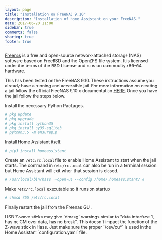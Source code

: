```yaml
---
layout: page
title: "Installation on FreeNAS 9.10"
description: "Installation of Home Assistant on your FreeNAS."
date: 2017-06-20 11:00
sidebar: true
comments: false
sharing: true
footer: true
---
```


[Freenas](http://www.freenas.org) is a free and open-source network-attached storage (NAS) software based on FreeBSD and the OpenZFS file system. It is licensed under the terms of the BSD License and runs on commodity x86-64 hardware. 

This has been tested on the FreeNAS 9.10. These instructions assume you already have a running and accessible jail. For more information on creating a jail follow the official FreeNAS 9.10.x documentation [HERE](https://doc.freenas.org/9.10/jails.html#adding-jails). Once you have the jail follow the steps below.

Install the necessary Python Packages.

```bash
# pkg update
# pkg upgrade
# pkg install python35
# pkg install py35-sqlite3
# python3.5 -m ensurepip
```

Install Home Assistant itself.

```bash
# pip3 install homeassistant
```

Create an `/etc/rc.local` file to enable Home Assistant to start when the jail starts. The command in `/etc/rc.local` can also be run in a terminal session but Home Assistant will exit when that session is closed.  

```bash
# /usr/local/bin/hass --open-ui --config /home/.homeassistant/ &
```

Make `/etc/rc.local` executable so it runs on startup

```bash
# chmod 755 /etc/rc.local
```

Finally restart the jail from the Freenas GUI.

<p class='note'>
USB Z-wave sticks may give `dmesg` warnings similar to "data interface 1, has no CM over data, has no break".  This doesn't impact the function of the Z-wave stick in Hass. Just make sure the proper `/dev/cu*` is used in the Home Assistant `configuration.yaml` file.  
</p>
